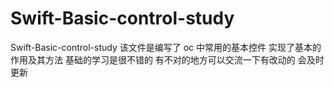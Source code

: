 # Swift-Basic-control-study
Swift-Basic-control-study
该文件是编写了 oc 中常用的基本控件 实现了基本的作用及其方法 基础的学习是很不错的 有不对的地方可以交流一下有改动的 会及时更新
